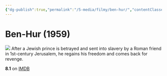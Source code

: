 ```yaml
---
{"dg-publish":true,"permalink":"/5-media/filmy/ben-hur/","contentClasses":"movie","tags":["to-watch","фильм","#Adventure","#Drama"],"created":"2024-01-20T05:36:45.384+07:00","updated":"2024-01-20T05:55:02.190+07:00"}
---
```


# Ben-Hur (1959)
![](https://m.media-amazon.com/images/M/MV5BNjgxY2JiZDYtZmMwOC00ZmJjLWJmODUtMTNmNWNmYWI5ODkwL2ltYWdlL2ltYWdlXkEyXkFqcGdeQXVyNjc1NTYyMjg@._V1_SX300.jpg)
After a Jewish prince is betrayed and sent into slavery by a Roman friend in 1st-century Jerusalem, he regains his freedom and comes back for revenge.

**8.1** on [IMDB](https://www.imdb.com/title/tt0052618)
